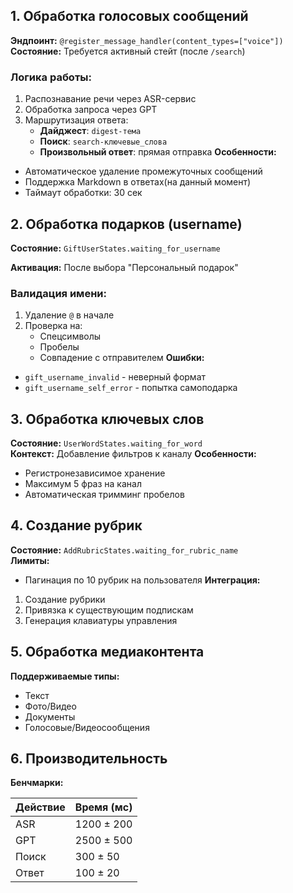 ## 1. Обработка голосовых сообщений

**Эндпоинт:** `@register_message_handler(content_types=["voice"])`  
**Состояние:** Требуется активный стейт (после `/search`)
### Логика работы:
1. Распознавание речи через ASR-сервис
2. Обработка запроса через GPT
3. Маршрутизация ответа:
    - **Дайджест**: `digest-тема`
    - **Поиск**: `search-ключевые_слова`
    - **Произвольный ответ**: прямая отправка
**Особенности:**
- Автоматическое удаление промежуточных сообщений
- Поддержка Markdown в ответах(на данный момент)
- Таймаут обработки: 30 сек
## 2. Обработка подарков (username)

**Состояние:** `GiftUserStates.waiting_for_username` 

**Активация:** После выбора "Персональный подарок"
### Валидация имени:

1. Удаление `@` в начале
2. Проверка на:
    - Спецсимволы
    - Пробелы
    - Совпадение с отправителем
**Ошибки:**
- `gift_username_invalid` - неверный формат
- `gift_username_self_error` - попытка самоподарка
## 3. Обработка ключевых слов
**Состояние:** `UserWordStates.waiting_for_word`  
**Контекст:** Добавление фильтров к каналу
**Особенности:**
- Регистронезависимое хранение
- Максимум 5 фраз на канал
- Автоматическая тримминг пробелов
## 4. Создание рубрик

**Состояние:** `AddRubricStates.waiting_for_rubric_name`  
**Лимиты:**

- Пагинация по 10 рубрик на пользователя
**Интеграция:**
1. Создание рубрики
2. Привязка к существующим подпискам
3. Генерация клавиатуры управления
## 5. Обработка медиаконтента

**Поддерживаемые типы:**
- Текст
- Фото/Видео
- Документы
- Голосовые/Видеосообщения
## 6. Производительность

**Бенчмарки:**

|Действие|Время (мс)|
|---|---|
|ASR|1200 ± 200|
|GPT|2500 ± 500|
|Поиск|300 ± 50|
|Ответ|100 ± 20|
